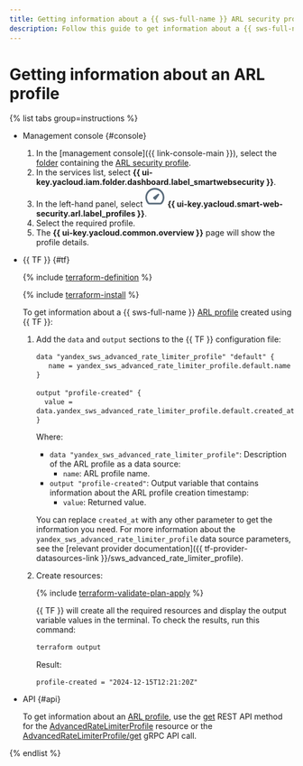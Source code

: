 ```yaml
---
title: Getting information about a {{ sws-full-name }} ARL security profile
description: Follow this guide to get information about a {{ sws-full-name }} ARL security profile.
---
```


# Getting information about an ARL profile

{% list tabs group=instructions %}

- Management console {#console}

  1. In the [management console]({{ link-console-main }}), select the [folder](../../resource-manager/concepts/resources-hierarchy.md#folder) containing the [ARL security profile](../concepts/arl.md).
  1. In the services list, select **{{ ui-key.yacloud.iam.folder.dashboard.label_smartwebsecurity }}**.
  1. In the left-hand panel, select ![image](../../_assets/smartwebsecurity/arl.svg) **{{ ui-key.yacloud.smart-web-security.arl.label_profiles }}**.
  1. Select the required profile.
  1. The **{{ ui-key.yacloud.common.overview }}** page will show the profile details.

- {{ TF }} {#tf}

  {% include [terraform-definition](../../_tutorials/_tutorials_includes/terraform-definition.md) %}

  {% include [terraform-install](../../_includes/terraform-install.md) %}

  To get information about a {{ sws-full-name }} [ARL profile](../concepts/arl.md) created using {{ TF }}:

  1. Add the `data` and `output` sections to the {{ TF }} configuration file:

     ```hcl
     data "yandex_sws_advanced_rate_limiter_profile" "default" {
        name = yandex_sws_advanced_rate_limiter_profile.default.name
     }

     output "profile-created" {
       value = data.yandex_sws_advanced_rate_limiter_profile.default.created_at
     }
     ```

     Where:
     * `data "yandex_sws_advanced_rate_limiter_profile"`: Description of the ARL profile as a data source:
       * `name`: ARL profile name.
     * `output "profile-created"`: Output variable that contains information about the ARL profile creation timestamp:
       * `value`: Returned value.

     You can replace `created_at` with any other parameter to get the information you need. For more information about the `yandex_sws_advanced_rate_limiter_profile` data source parameters, see the [relevant provider documentation]({{ tf-provider-datasources-link }}/sws_advanced_rate_limiter_profile).

  1. Create resources:

     {% include [terraform-validate-plan-apply](../../_tutorials/_tutorials_includes/terraform-validate-plan-apply.md) %}

     {{ TF }} will create all the required resources and display the output variable values in the terminal. To check the results, run this command:

     ```bash
     terraform output
     ```

     Result:

     ```text
     profile-created = "2024-12-15T12:21:20Z"
     ```

- API {#api}

  To get information about an [ARL profile](../concepts/arl.md), use the [get](../advanced_rate_limiter/api-ref/AdvancedRateLimiterProfile/get.md) REST API method for the [AdvancedRateLimiterProfile](../advanced_rate_limiter/api-ref/AdvancedRateLimiterProfile/index.md) resource or the [AdvancedRateLimiterProfile/get](../advanced_rate_limiter/api-ref/grpc/AdvancedRateLimiterProfile/get.md) gRPC API call.

{% endlist %}